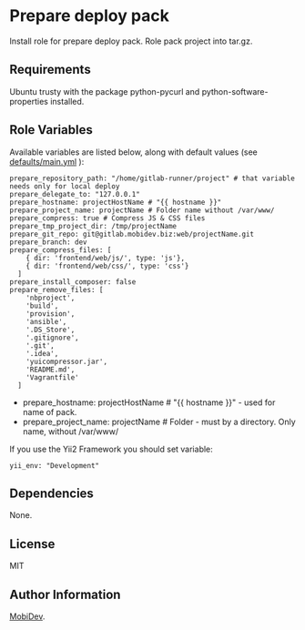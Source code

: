 Prepare deploy pack
=========

Install role for prepare deploy pack. Role pack project into tar.gz.

Requirements
------------

Ubuntu trusty with the package python-pycurl and python-software-properties installed.

Role Variables
--------------

Available variables are listed below, along with default values (see [defaults/main.yml](defaults/main.yml) ):

    prepare_repository_path: "/home/gitlab-runner/project" # that variable needs only for local deploy
    prepare_delegate_to: "127.0.0.1"
    prepare_hostname: projectHostName # "{{ hostname }}"
    prepare_project_name: projectName # Folder name without /var/www/
    prepare_compress: true # Compress JS & CSS files
    prepare_tmp_project_dir: /tmp/projectName
    prepare_git_repo: git@gitlab.mobidev.biz:web/projectName.git
    prepare_branch: dev
    prepare_compress_files: [
        { dir: 'frontend/web/js/', type: 'js'},
        { dir: 'frontend/web/css/', type: 'css'}
      ]
    prepare_install_composer: false
    prepare_remove_files: [
        'nbproject',
        'build',
        'provision',
        'ansible',
        '.DS_Store',
        '.gitignore',
        '.git',
        '.idea',
        'yuicompressor.jar',
        'README.md',
        'Vagrantfile'
      ]
      
- prepare_hostname: projectHostName # "{{ hostname }}" - used for name of pack.
- prepare_project_name: projectName # Folder - must by a directory. Only name, without /var/www/

If you use the Yii2 Framework you should set variable: 

    yii_env: "Development"

Dependencies
------------

None.

License
-------

MIT

Author Information
------------------

[MobiDev](http://mobidev.biz/).
